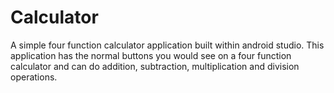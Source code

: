 # Calculator
A simple four function calculator application built within android studio. This application has the normal buttons you would see on a four function calculator and can do addition, subtraction, multiplication and division operations.

